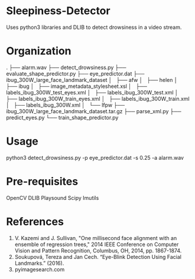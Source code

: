 # Sleepiness-Detector
Uses python3 libraries and DLIB to detect drowsiness in a video stream.

# Organization
.
├── alarm.wav
├── detect_drowsiness.py
├── evaluate_shape_predictor.py
├── eye_predictor.dat
├── ibug_300W_large_face_landmark_dataset
│   ├── afw
│   ├── helen
│   ├── ibug
│   ├── image_metadata_stylesheet.xsl
│   ├── labels_ibug_300W_test_eyes.xml
│   ├── labels_ibug_300W_test.xml
│   ├── labels_ibug_300W_train_eyes.xml
│   ├── labels_ibug_300W_train.xml
│   ├── labels_ibug_300W.xml
│   └── lfpw
├── ibug_300W_large_face_landmark_dataset.tar.gz
├── parse_xml.py
├── predict_eyes.py
└── train_shape_predictor.py

# Usage
python3 detect_drowsiness.py -p eye_predictor.dat -s 0.25 -a alarm.wav

# Pre-requisites 
OpenCV 
DLIB
Playsound
Scipy
Imutils

# References 
1. V. Kazemi and J. Sullivan, "One millisecond face alignment with an ensemble of regression trees," 
   2014 IEEE Conference on Computer Vision and Pattern Recognition, Columbus, OH, 2014, pp. 1867-1874.
2. Soukupová, Tereza and Jan Cech. “Eye-Blink Detection Using Facial Landmarks.” (2016).
3. pyimagesearch.com

